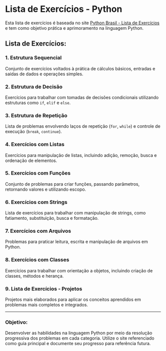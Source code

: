 # Lista de Exercícios - Python

Esta lista de exercícios é baseada no site [Python Brasil - Lista de Exercícios](https://wiki.python.org.br/ListaDeExercicios) e tem como objetivo prática e aprimoramento na linguagem Python.

## Lista de Exercícios:

### 1. Estrutura Sequencial
Conjunto de exercícios voltados à prática de cálculos básicos, entradas e saídas de dados e operações simples.

### 2. Estrutura de Decisão
Exercícios para trabalhar com tomadas de decisões condicionais utilizando estruturas como `if`, `elif` e `else`.

### 3. Estrutura de Repetição
Lista de problemas envolvendo laços de repetição (`for`, `while`) e controle de execução (`break`, `continue`).

### 4. Exercícios com Listas
Exercícios para manipulação de listas, incluindo adição, remoção, busca e ordenação de elementos.

### 5. Exercícios com Funções
Conjunto de problemas para criar funções, passando parâmetros, retornando valores e utilizando escopo.

### 6. Exercícios com Strings
Lista de exercícios para trabalhar com manipulação de strings, como fatiamento, substituição, busca e formatação.

### 7. Exercícios com Arquivos
Problemas para praticar leitura, escrita e manipulação de arquivos em Python.

### 8. Exercícios com Classes
Exercícios para trabalhar com orientação a objetos, incluindo criação de classes, métodos e herança.

### 9. Lista de Exercícios - Projetos
Projetos mais elaborados para aplicar os conceitos aprendidos em problemas mais completos e integrados.

---

### Objetivo:
Desenvolver as habilidades na linguagem Python por meio da resolução progressiva dos problemas em cada categoria. Utilize o site referenciado como guia principal e documente seu progresso para referência futura.